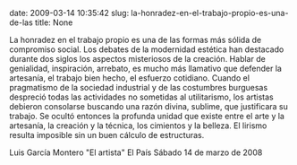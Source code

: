 date: 2009-03-14 10:35:42
slug: la-honradez-en-el-trabajo-propio-es-una-de-las
title: None

La honradez en el trabajo propio es una de las formas más sólida de compromiso social. Los debates de la modernidad estética han destacado durante dos siglos los aspectos misteriosos de la creación. Hablar de genialidad, inspiración, arrebato, es mucho más llamativo que defender la artesanía, el trabajo bien hecho, el esfuerzo cotidiano. Cuando el pragmatismo de la sociedad industrial y de las costumbres burguesas despreció todas las actividades no sometidas al utilitarismo, los artistas debieron consolarse buscando una razón divina, sublime, que justificara su trabajo. Se ocultó entonces la profunda unidad que existe entre el arte y la artesanía, la creación y la técnica, los cimientos y la belleza. El lirismo resulta imposible sin un buen cálculo de estructuras.

Luis García Montero "El artista" El País Sábado 14 de marzo de 2008

